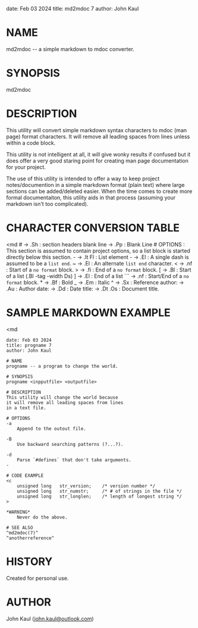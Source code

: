 date: Feb 03 2024
title: md2mdoc 7
author: John Kaul

# NAME
md2mdoc -- a simple markdown to mdoc converter.

# SYNOPSIS
md2mdoc <mdfile> <mdocfile>

# DESCRIPTION
This utility will convert simple markdown syntax characters to mdoc
(man page) format characters. It will remove all leading spaces from
lines unless within a code block.

This utility is not intelligent at all, it will give wonky results if
confused but it does offer a very good staring point for creating man
page documentation for your project.

The use of this utility is intended to offer a way to keep project
notes/documention in a simple markdown format (plain text) where large
sections can be added/deleted easier. When the time comes to create
more formal documentaiton, this utility aids in that process (assuming
your markdown isn't too complicated).

# CHARACTER CONVERSION TABLE
<md
    #           ->  .Sh     : section headers
    blank line  ->  .Pp     : Blank Line
    # OPTIONS   : This section is assumed to contain project options,
                  so a list block is started directly below this section.
    -<char>     ->  .It Fl  : List element
    -           ->  .El     : A single dash is assumed to be a `list end`.
    ~           ->  .El     : An alternate `list end` character.
    <           ->  .nf     : Start of a `no format` block.
    >           ->  .fi     : End of a `no format` block.
    [           ->  .Bl     : Start of a list (.Bl -tag -width Ds)
    ]           ->  .El     : End of a list
    ```         ->  .nf     : Start/End of a `no format` block.
    *           ->  .Bf     : Bold
    _           ->  .Em     : Italic
    ^           ->  .Sx     : Reference
    author:     ->  .Au     : Author
    date:       ->  .Dd     : Date
    title:      ->  .Dt .Os : Document title.
>

# SAMPLE MARKDOWN EXAMPLE
<md
    
    date: Feb 03 2024
    title: progname 7
    author: John Kaul

    # NAME
    progname -- a program to change the world.

    # SYNOPSIS
    progname <inpputfile> <outputfile>

    # DESCRIPTION
    This utility will change the world because
    it will remove all leading spaces from lines
    in a text file.

    # OPTIONS
    -a
        Append to the outout file.

    -B
        Use backward searching patterns (?...?).

    -d
        Parse `#defines` that don't take arguments.
    -

    # CODE EXAMPLE
    <c
        unsigned long   str_version;    /* version number */
        unsigned long   str_numstr;     /* # of strings in the file */
        unsigned long   str_longlen;    /* length of longest string */
    >

    *WARNING*
        Never do the above.
    
    # SEE ALSO
    ^md2mdoc(7)^
    ^anotherreference^
>

# HISTORY
Created for personal use.

# AUTHOR
John Kaul (john.kaul@outlook.com)
